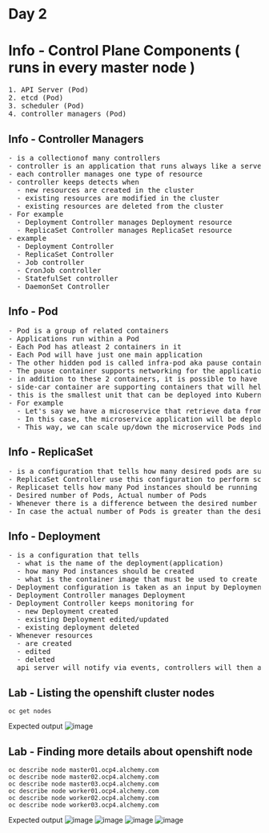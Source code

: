 # Day 2

# Info - Control Plane Components ( runs in every master node )
<pre>
1. API Server (Pod)
2. etcd (Pod)
3. scheduler (Pod)
4. controller managers (Pod)
</pre>  

## Info - Controller Managers 
<pre>
- is a collectionof many controllers
- controller is an application that runs always like a server
- each controller manages one type of resource
- controller keeps detects when
  - new resources are created in the cluster
  - existing resources are modified in the cluster
  - existing resources are deleted from the cluster
- For example
  - Deployment Controller manages Deployment resource
  - ReplicaSet Controller manages ReplicaSet resource
- example
  - Deployment Controller
  - ReplicaSet Controller
  - Job controller
  - CronJob controller
  - StatefulSet controller
  - DaemonSet Controller
</pre>  

## Info - Pod
<pre>
- Pod is a group of related containers
- Applications run within a Pod
- Each Pod has atleast 2 containers in it
- Each Pod will have just one main application
- The other hidden pod is called infra-pod aka pause container
- The pause container supports networking for the application container
- in addition to these 2 containers, it is possible to have additional container within the same Pod as side-car containers
- side-car container are supporting containers that will help expose the application metrics, logs, etc for elk, splunk, prometheus, etc.,
- this is the smallest unit that can be deployed into Kubernetes or Openshift
- For example
  - Let's say we have a microservice that retrieve data from a mongodb database
  - In this case, the microservice application will be deployed in one Pod, while the mongodb database will be deployed onto another Pod
  - This way, we can scale up/down the microservice Pods independently without scaling up/down of mongodb pods
</pre>

## Info - ReplicaSet
<pre>
- is a configuration that tells how many desired pods are supposed to be running
- ReplicaSet Controller use this configuration to perform scale up/down 
- Replicaset tells how many Pod instances should be running at any point of time
- Desired number of Pods, Actual number of Pods
- Whenever there is a difference between the desired number of Pods and actual number of Pods, the Replication Controller will create additional in case the actual number of Pods are less than the desired number of Pods.
- In case the actual number of Pods is greater than the desired number of Pods, the Replication Controller will delete some Pods to match the desired and actual number of Pods
</pre>

## Info - Deployment
<pre>
- is a configuration that tells 
  - what is the name of the deployment(application)
  - how many Pod instances should be created
  - what is the container image that must be used to create the Pod(s)
- Deployment configuration is taken as an input by Deployment Controller
- Deployment Controller manages Deployment
- Deployment Controller keeps monitoring for
  - new Deployment created
  - existing Deployment edited/updated
  - existing deployment deleted
- Whenever resources
  - are created
  - edited
  - deleted
  api server will notify via events, controllers will then act to ensure the desired state and actual state matches
</pre>


## Lab - Listing the openshift cluster nodes 
```
oc get nodes
```

Expected output
![image](https://github.com/user-attachments/assets/febebd94-3d98-4a09-a6f5-235ae218c4e1)


## Lab - Finding more details about openshift node
```
oc describe node master01.ocp4.alchemy.com
oc describe node master02.ocp4.alchemy.com
oc describe node master03.ocp4.alchemy.com
oc describe node worker01.ocp4.alchemy.com
oc describe node worker02.ocp4.alchemy.com
oc describe node worker03.ocp4.alchemy.com
```

Expected output
![image](https://github.com/user-attachments/assets/4018c513-aa59-498e-8b94-10980e33490a)
![image](https://github.com/user-attachments/assets/6e31761b-e1c7-44d2-b435-9f13ad904136)
![image](https://github.com/user-attachments/assets/66bc2484-a7e3-4849-9448-1e41d18c4882)
![image](https://github.com/user-attachments/assets/c3588f8d-fd56-436c-bbc5-6309b4793bb2)
